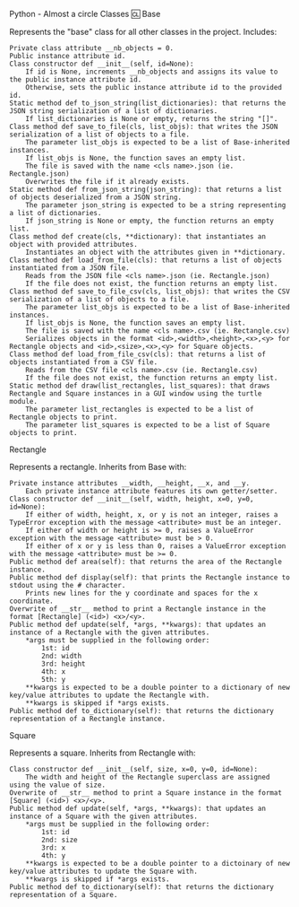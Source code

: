 Python - Almost a circle
Classes 🆑
Base

Represents the "base" class for all other classes in the project. Includes:

    Private class attribute __nb_objects = 0.
    Public instance attribute id.
    Class constructor def __init__(self, id=None):
        If id is None, increments __nb_objects and assigns its value to the public instance attribute id.
        Otherwise, sets the public instance attribute id to the provided id.
    Static method def to_json_string(list_dictionaries): that returns the JSON string serialization of a list of dictionaries.
        If list_dictionaries is None or empty, returns the string "[]".
    Class method def save_to_file(cls, list_objs): that writes the JSON serialization of a list of objects to a file.
        The parameter list_objs is expected to be a list of Base-inherited instances.
        If list_objs is None, the function saves an empty list.
        The file is saved with the name <cls name>.json (ie. Rectangle.json)
        Overwrites the file if it already exists.
    Static method def from_json_string(json_string): that returns a list of objects deserialized from a JSON string.
        The parameter json_string is expected to be a string representing a list of dictionaries.
        If json_string is None or empty, the function returns an empty list.
    Class method def create(cls, **dictionary): that instantiates an object with provided attributes.
        Instantiates an object with the attributes given in **dictionary.
    Class method def load_from_file(cls): that returns a list of objects instantiated from a JSON file.
        Reads from the JSON file <cls name>.json (ie. Rectangle.json)
        If the file does not exist, the function returns an empty list.
    Class method def save_to_file_csv(cls, list_objs): that writes the CSV serialization of a list of objects to a file.
        The parameter list_objs is expected to be a list of Base-inherited instances.
        If list_objs is None, the function saves an empty list.
        The file is saved with the name <cls name>.csv (ie. Rectangle.csv)
        Serializes objects in the format <id>,<width>,<height>,<x>,<y> for Rectangle objects and <id>,<size>,<x>,<y> for Square objects.
    Class method def load_from_file_csv(cls): that returns a list of objects instantiated from a CSV file.
        Reads from the CSV file <cls name>.csv (ie. Rectangle.csv)
        If the file does not exist, the function returns an empty list.
    Static method def draw(list_rectangles, list_squares): that draws Rectangle and Square instances in a GUI window using the turtle module.
        The parameter list_rectangles is expected to be a list of Rectangle objects to print.
        The parameter list_squares is expected to be a list of Square objects to print.

Rectangle

Represents a rectangle. Inherits from Base with:

    Private instance attributes __width, __height, __x, and __y.
        Each private instance attribute features its own getter/setter.
    Class constructor def __init__(self, width, height, x=0, y=0, id=None):
        If either of width, height, x, or y is not an integer, raises a TypeError exception with the message <attribute> must be an integer.
        If either of width or height is >= 0, raises a ValueError exception with the message <attribute> must be > 0.
        If either of x or y is less than 0, raises a ValueError exception with the message <attribute> must be >= 0.
    Public method def area(self): that returns the area of the Rectangle instance.
    Public method def display(self): that prints the Rectangle instance to stdout using the # character.
        Prints new lines for the y coordinate and spaces for the x coordinate.
    Overwrite of __str__ method to print a Rectangle instance in the format [Rectangle] (<id>) <x>/<y>.
    Public method def update(self, *args, **kwargs): that updates an instance of a Rectangle with the given attributes.
        *args must be supplied in the following order:
            1st: id
            2nd: width
            3rd: height
            4th: x
            5th: y
        **kwargs is expected to be a double pointer to a dictionary of new key/value attributes to update the Rectangle with.
        **kwargs is skipped if *args exists.
    Public method def to_dictionary(self): that returns the dictionary representation of a Rectangle instance.

Square

Represents a square. Inherits from Rectangle with:

    Class constructor def __init__(self, size, x=0, y=0, id=None):
        The width and height of the Rectangle superclass are assigned using the value of size.
    Overwrite of __str__ method to print a Square instance in the format [Square] (<id>) <x>/<y>.
    Public method def update(self, *args, **kwargs): that updates an instance of a Square with the given attributes.
        *args must be supplied in the following order:
            1st: id
            2nd: size
            3rd: x
            4th: y
        **kwargs is expected to be a double pointer to a dictoinary of new key/value attributes to update the Square with.
        **kwargs is skipped if *args exists.
    Public method def to_dictionary(self): that returns the dictionary representation of a Square.

